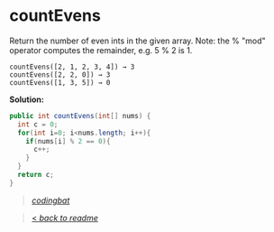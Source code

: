 # countEvens

Return the number of even ints in the given array. Note: the % "mod" operator computes the remainder, e.g. 5 % 2 is 1.

```
countEvens([2, 1, 2, 3, 4]) → 3
countEvens([2, 2, 0]) → 3
countEvens([1, 3, 5]) → 0
```

**Solution:**

```java
public int countEvens(int[] nums) {
  int c = 0;
  for(int i=0; i<nums.length; i++){
    if(nums[i] % 2 == 0){
      c++;
    }
  }
  return c;
}
```

> _[codingbat](https://codingbat.com/prob/p162010)_

> [< _back to readme_](FINDREPLACEREADME)